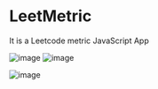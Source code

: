 # LeetMetric
It is  a Leetcode metric JavaScript App

![image](https://github.com/user-attachments/assets/f04008dd-3aa2-44dc-8e68-cd56605d97cb)
![image](https://github.com/user-attachments/assets/60be8ac7-49a9-418a-a673-9f954db8bd32)


![image](https://github.com/user-attachments/assets/2952b764-054c-4a60-bf9b-9eca23b44293)
